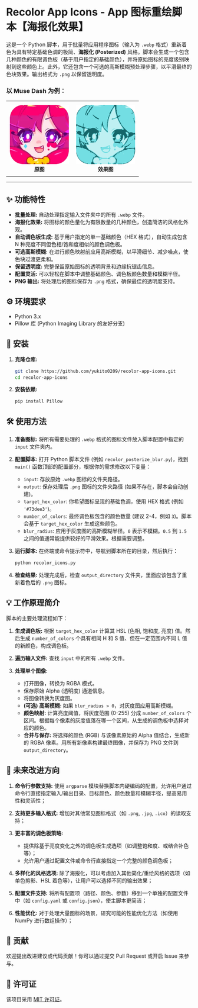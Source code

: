 # Recolor App Icons - App 图标重绘脚本【海报化效果】

这是一个 Python 脚本，用于批量将应用程序图标（输入为 `.webp` 格式）重新着色为具有特定基础色调的极简、**海报化 (Posterized)** 风格。脚本会生成一个包含几种颜色的有限调色板（基于用户指定的基础颜色），并将原始图标的亮度级别映射到这些颜色上。此外，它还包含一个可选的高斯模糊预处理步骤，以平滑最终的色块效果。输出格式为 `.png` 以保留透明度。

### 以 Muse Dash 为例：

<div align="center">
  <table>
    <tr>
      <td align="center" valign="top" style="padding: 10px;">
        <img src="sample/appicon_21.webp" alt="原图" width="160">
        <br/>
        <strong>原图</strong>
      </td>
      <td align="center" valign="top" style="padding: 10px;">
        <img src="sample/appicon_21.png" alt="效果图" width="160">
        <br/>
        <strong>效果图</strong>
      </td>
    </tr>
  </table>
</div>

---

## ✨ 功能特性

*   **批量处理:** 自动处理指定输入文件夹中的所有 `.webp` 文件。
*   **海报化效果:** 将图标的颜色量化为有限数量的几种颜色，创造简洁的风格化外观。
*   **自动调色板生成:** 基于用户指定的单一基础颜色（HEX 格式），自动生成包含 N 种亮度不同但色相/饱和度相似的颜色调色板。
*   **可选高斯模糊:** 在进行颜色映射前应用高斯模糊，以平滑细节、减少噪点，使色块过渡更柔和。
*   **保留透明度:** 完整保留原始图标的透明背景和边缘抗锯齿信息。
*   **配置灵活:** 可以轻松在脚本中调整基础颜色、调色板颜色数量和模糊半径。
*   **PNG 输出:** 将处理后的图标保存为 `.png` 格式，确保最佳的透明度支持。

## ⚙️ 环境要求

*   Python 3.x
*   Pillow 库 (Python Imaging Library 的友好分支)

## 🚀 安装

1.  **克隆仓库:**
    ```bash
    git clone https://github.com/yukito0209/recolor-app-icons.git
    cd recolor-app-icons
    ```

2.  **安装依赖:**
    ```bash
    pip install Pillow
    ```


## 🛠️ 使用方法

1.  **准备图标:** 将所有需要处理的 `.webp` 格式的图标文件放入脚本配置中指定的 `input` 文件夹内。

2.  **配置脚本:** 打开 Python 脚本文件 (例如 `recolor_posterize_blur.py`)，找到 `main()` 函数顶部的配置部分，根据你的需求修改以下变量：

    *   `input`: 存放原始 `.webp` 图标的文件夹路径。
    *   `output`: 保存处理后 `.png` 图标的文件夹路径 (如果不存在，脚本会自动创建)。
    *   `target_hex_color`: 你希望图标呈现的基础色调，使用 HEX 格式 (例如 `'#73dee3'`)。
    *   `number_of_colors`: 最终调色板包含的颜色数量 (建议 2-4，例如 `3`)。脚本会基于 `target_hex_color` 生成这些颜色。
    *   `blur_radius`: 应用于灰度图的高斯模糊半径。`0` 表示不模糊。`0.5` 到 `1.5` 之间的值通常能提供较好的平滑效果。根据需要调整。

3.  **运行脚本:** 在终端或命令提示符中，导航到脚本所在的目录，然后执行：
    ```bash
    python recolor_icons.py
    ```

4.  **检查结果:** 处理完成后，检查 `output_directory` 文件夹，里面应该包含了重新着色后的 `.png` 图标。

## 💡 工作原理简介

脚本的主要处理流程如下：

1.  **生成调色板:** 根据 `target_hex_color` 计算其 HSL (色相, 饱和度, 亮度) 值。然后生成 `number_of_colors` 个具有相同 H 和 S 值、但在一定范围内不同 L 值的新颜色，构成调色板。

2.  **遍历输入文件:** 查找 `input` 中的所有 `.webp` 文件。

3.  **处理单个图像:**
    *   打开图像，转换为 RGBA 模式。
    *   保存原始 Alpha (透明度) 通道信息。
    *   将图像转换为灰度图。
    *   **(可选) 高斯模糊:** 如果 `blur_radius > 0`，对灰度图应用高斯模糊。
    *   **颜色映射:** 计算亮度阈值，将灰度范围 (0-255) 分成 `number_of_colors` 个区间。根据每个像素的灰度值落在哪一个区间，从生成的调色板中选择对应的颜色。
    *   **合并与保存:** 将选择的颜色 (RGB) 与该像素原始的 Alpha 值结合，生成新的 RGBA 像素。用所有新像素构建最终图像，并保存为 PNG 文件到 `output_directory`。

## 🚀 未来改进方向

1.  **命令行参数支持:** 使用 `argparse` 模块替换脚本内硬编码的配置，允许用户通过命令行直接指定输入/输出目录、目标颜色、颜色数量和模糊半径，提高易用性和灵活性；

2.  **支持更多输入格式:** 增加对其他常见图标格式（如 `.png`, `.jpg`, `.ico`）的读取支持；

3.  **更丰富的调色板策略:**
    *   提供除基于亮度变化之外的调色板生成选项（如调整饱和度、或结合补色等）；
    *   允许用户通过配置文件或命令行直接指定一个完整的颜色调色板；

4.  **多样化的风格选项:** 除了海报化，可以考虑加入其他简化/重绘风格的选项（如单色剪影、HSL 着色等），让用户可以选择不同的输出效果；

5.  **配置文件支持:** 将所有配置项（路径、颜色、参数）移到一个单独的配置文件中（如 `config.yaml` 或 `config.json`），使主脚本更简洁；

6.  **性能优化:** 对于处理大量图标的场景，研究可能的性能优化方法（如使用 NumPy 进行数组操作）；

## 🤝 贡献

欢迎提出改进建议或代码贡献！你可以通过提交 Pull Request 或开启 Issue 来参与。

## 📄 许可证

该项目采用 [MIT 许可证](LICENSE)。
